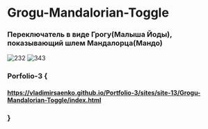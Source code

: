 # Grogu-Mandalorian-Toggle
 
### Переключатель в виде Грогу(Малыша Йоды), показывающий шлем Мандалорца(Мандо)

![232](https://user-images.githubusercontent.com/56477695/116196781-95523080-a73c-11eb-8b88-d3f60d1acd73.jpg)
![343](https://user-images.githubusercontent.com/56477695/116196795-997e4e00-a73c-11eb-96bb-5b2fb8109a8c.jpg)

### Porfolio-3 {

#### https://vladimirsaenko.github.io/Portfolio-3/sites/site-13/Grogu-Mandalorian-Toggle/index.html

### }
